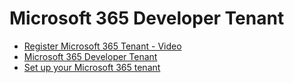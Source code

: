 # Microsoft 365 Developer Tenant

- [Register Microsoft 365 Tenant - Video](https://www.youtube.com/watch?v=FKNi3-JwQDY&list=LL&index=1&t=545s)
- [Microsoft 365 Developer Tenant](https://developer.microsoft.com/en-us/microsoft-365/dev-program)
- [Set up your Microsoft 365 tenant](https://docs.microsoft.com/en-us/sharepoint/dev/spfx/set-up-your-developer-tenant)